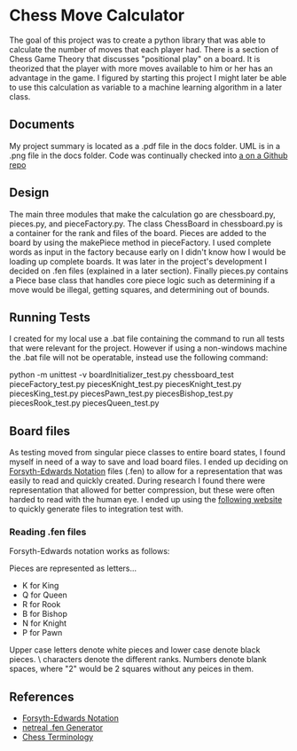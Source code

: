 # Chess Move Calculator
The goal of this project was to create a python library that was able to
calculate the number of moves that each player had. There is a section of
Chess Game Theory that discusses "positional play" on a board. It is theorized 
that the player with more moves available to him or her has an advantage in the
game. I figured by starting this project I might later be able to use this
calculation as variable to a machine learning algorithm in a later class. 

## Documents
My project summary is located as a .pdf file in the docs folder. UML is in a .png
file in the docs folder. Code was continually checked into [a on a Github repo](https://github.com/danabeled/ChessMoveCalculator)

## Design
The main three modules that make the calculation go are chessboard.py, pieces.py,
and pieceFactory.py. The class ChessBoard in chessboard.py is a container for the 
rank and files of the board. Pieces are added to the board by using the makePiece
method in pieceFactory. I used complete words as input in the factory because early
on I didn't know how I would be loading up complete boards. It was later in the
project's development I decided on .fen files (explained in a later section).
Finally pieces.py contains a Piece base class that handles core piece logic such as
determining if a move would be illegal, getting squares, and determining out of bounds.

## Running Tests
I created for my local use a .bat file containing the command to run all tests
that were relevant for the project. However if using a non-windows machine the
.bat file will not be operatable, instead use the following command:

python -m unittest -v boardInitializer_test.py chessboard_test pieceFactory_test.py piecesKnight_test.py piecesKnight_test.py piecesKing_test.py piecesPawn_test.py piecesBishop_test.py piecesRook_test.py piecesQueen_test.py


## Board files
As testing moved from singular piece classes to entire board states, I found myself
in need of a way to save and load board files. I ended up deciding on 
[Forsyth-Edwards Notation](https://en.wikipedia.org/wiki/Forsyth%E2%80%93Edwards_Notation)
files (.fen) to allow for a representation that was easily to read and quickly created.
During research I found there were representation that allowed for better compression,
but these were often harded to read with the human eye. I ended up using the
[following website](http://www.netreal.de/Forsyth-Edwards-Notation/index.php?) to quickly
generate files to integration test with.

### Reading .fen files
Forsyth-Edwards notation works as follows: 

Pieces are represented as letters...
+ K for King
+ Q for Queen
+ R for Rook
+ B for Bishop
+ N for Knight
+ P for Pawn

Upper case letters denote white pieces and lower case denote black pieces. \\ characters
denote the different ranks. Numbers denote blank spaces, where "2" would be 2 squares without
any peices in them.

## References
+ [Forsyth-Edwards Notation](https://en.wikipedia.org/wiki/Forsyth%E2%80%93Edwards_Notation)
+ [netreal .fen Generator](http://www.netreal.de/Forsyth-Edwards-Notation/index.php?) 
+ [Chess Terminology](https://simple.wikipedia.org/wiki/List_of_chess_terms)